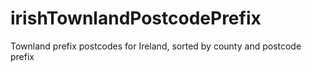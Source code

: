 # irishTownlandPostcodePrefix
Townland prefix postcodes for Ireland, sorted by county and postcode prefix
